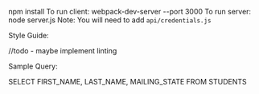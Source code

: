 npm install
To run client: webpack-dev-server --port 3000
To run server: node server.js
Note: You will need to add `api/credentials.js`

Style Guide:

//todo - maybe implement linting

Sample Query:

SELECT FIRST_NAME, LAST_NAME, MAILING_STATE FROM STUDENTS
